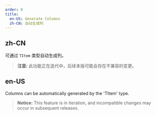 ```yaml
---
order: 0
title:
  en-US: Generate Columns
  zh-CN: 自动生成列
---
```


## zh-CN

可通过 `TItem` 类型自动生成列。

> **注意:** 此功能正在迭代中，后续本版可能会存在不兼容的变更。

## en-US

Columns can be automatically generated by the 'TItem' type.

> **Notice:** This feature is in iteration, and incompatible changes may occur in subsequent releases.